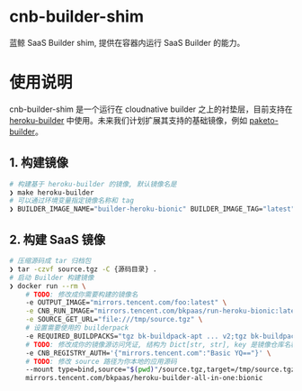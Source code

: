 # cnb-builder-shim
蓝鲸 SaaS Builder shim, 提供在容器内运行 SaaS Builder 的能力。

# 使用说明

cnb-builder-shim 是一个运行在 cloudnative builder 之上的衬垫层，目前支持在 [heroku-builder](../cloudnative-buildpacks/builders/heroku-builder) 中使用。未来我们计划扩展其支持的基础镜像，例如 [paketo-builder](../cloudnative-buildpacks/builders/paketo-builder)。

## 1. 构建镜像

```bash
# 构建基于 heroku-builder 的镜像, 默认镜像名是
❯ make heroku-builder
# 可以通过环境变量指定镜像名称和 tag
❯ BUILDER_IMAGE_NAME="builder-heroku-bionic" BUILDER_IMAGE_TAG="latest" IMAGE_NAME="bk-builder-heroku-bionic" IMAGE_TAG="latest" make heroku-builder
```

## 2. 构建 SaaS 镜像

```bash
# 压缩源码成 tar 归档包
❯ tar -czvf source.tgz -C {源码目录} .
# 启动 Builder 构建镜像
❯ docker run --rm \
    # TODO: 修改成你需要构建的镜像名
    -e OUTPUT_IMAGE="mirrors.tencent.com/foo:latest" \
    -e CNB_RUN_IMAGE="mirrors.tencent.com/bkpaas/run-heroku-bionic:latest" \
    -e SOURCE_GET_URL="file:///tmp/source.tgz" \
    # 设置需要使用的 builderpack
    -e REQUIRED_BUILDPACKS="tgz bk-buildpack-apt ... v2;tgz bk-buildpack-python ... v213" \
    # TODO: 修改成你的镜像源访问凭证, 结构为 Dict[str, str], key 是镜像仓库名称, value 是 Basic Auth 格式的用户凭证
    -e CNB_REGISTRY_AUTH='{"mirrors.tencent.com":"Basic YQ=="}' \
    # TODO: 修改 source 路径为你本地的应用源码
    --mount type=bind,source="$(pwd)"/source.tgz,target=/tmp/source.tgz \
    mirrors.tencent.com/bkpaas/heroku-builder-all-in-one:bionic
```